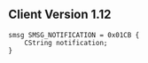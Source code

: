 ## Client Version 1.12

```rust,ignore
smsg SMSG_NOTIFICATION = 0x01CB {
    CString notification;    
}

```
